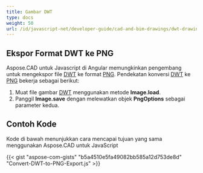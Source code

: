```yaml
---
title: Gambar DWT
type: docs
weight: 50
url: /id/javascript-net/developer-guide/cad-and-bim-drawings/dwt-drawings/
---
```


## **Ekspor Format DWT ke PNG**

Aspose.CAD untuk Javascript di Angular memungkinkan pengembang untuk mengekspor file [DWT](https://docs.fileformat.com/cad/dwt/) ke format [PNG](https://docs.fileformat.com/image/png/).
Pendekatan konversi [DWT](https://docs.fileformat.com/cad/dwt/) ke [PNG](https://docs.fileformat.com/image/png/) bekerja sebagai berikut:

1. Muat file gambar [DWT](https://docs.fileformat.com/cad/dwt/) menggunakan metode **Image.load**.
1. Panggil **Image.save** dengan melewatkan objek **PngOptions** sebagai parameter kedua.

## Contoh Kode

Kode di bawah menunjukkan cara mencapai tujuan yang sama menggunakan Aspose.CAD untuk JavaScript

{{< gist "aspose-com-gists" "b5a4510e5fa49082bb585a12d753de8d" "Convert-DWT-to-PNG-Export.js" >}}
